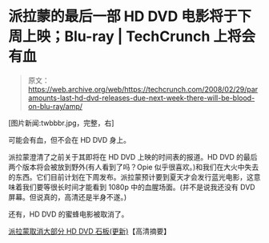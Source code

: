 # 派拉蒙的最后一部 HD DVD 电影将于下周上映；Blu-ray | TechCrunch 上将会有血

> 原文：<https://web.archive.org/web/https://techcrunch.com/2008/02/29/paramounts-last-hd-dvd-releases-due-next-week-there-will-be-blood-on-blu-ray/amp/>

[图片新闻:twbbbr.jpg，完整，右]

可能会有血，但不会在 HD DVD 身上。

派拉蒙澄清了之前关于其即将在 HD DVD 上映的时间表的报道。HD DVD 的最后两个版本将会被放到野外(有人看到了吗？Opie 似乎很喜欢。)和我们在大火中失去的东西。它们目前计划在下周发布。派拉蒙预计要到夏天才会发行蓝光电影，这意味着我们要等很长时间才能看到 1080p 中的血腥场面。(并不是说我还没有 DVD 屏幕。但说真的，高清还是半身不遂。)

还有，HD DVD 的蜜蜂电影被取消了。

[派拉蒙取消大部分 HD DVD 石板(更新)](https://web.archive.org/web/20230311114757/http://www.highdefdigest.com/news/show/Industry_Trends/Paramount/DreamWorks/Paramount_Cancels_Majority_of_HD_DVD_Slate_(UPDATED)/1522)【高清摘要】

<amp-analytics data-credentials="include" class="i-amphtml-layout-fixed i-amphtml-layout-size-defined" i-amphtml-layout="fixed"></amp-analytics>